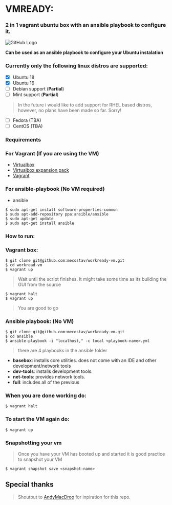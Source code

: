 # VMREADY:
### 2 in 1 vagrant ubuntu box with an ansible playbook to configure it.

![GitHub Logo](https://media2.giphy.com/media/l1CC5T7JDUfU62uTC/source.gif)

**Can be used as an ansible playbook to configure your Ubuntu instalation**

### Currently only the following linux distros are supported:

- [x] Ubuntu 18
- [x] Ubuntu 16
- [ ] Debian support (**Partial**)
- [ ] Mint support   (**Partial**)

> In the future i would like to add support for RHEL based distros, however, no plans have been made so far. Sorry!

- [ ] Fedora (TBA)
- [ ] CentOS (TBA)

### Requirements

### For Vagrant (If you are using the VM)

- [Virtualbox](https://www.virtualbox.org/wiki/Downloads)
- [Virtualbox expansion pack](https://download.virtualbox.org/virtualbox/6.0.10/Oracle_VM_VirtualBox_Extension_Pack-6.0.10.vbox-extpack)
- [Vagrant](https://www.vagrantup.com/)

### For ansible-playbook (No VM required)
- ansible

```
$ sudo apt-get install software-properties-common
$ sudo apt-add-repository ppa:ansible/ansible
$ sudo apt-get update
$ sudo apt-get install ansible
```

### How to run:

### Vagrant box:
```
$ git clone git@github.com:mecostav/workready-vm.git
$ cd workread-vm
$ vagrant up
```

>Wait until the script finishes. It might take some time as its building the GUI from the source

```
$ vagrant halt
$ vagrant up
```

>You are good to go

### Ansible playbook: (No VM)
```
$ git clone git@github.com:mecostav/workready-vm.git
$ cd ansible
$ ansible-playbook -i "localhost," -c local <playbook-name>.yml
```

> there are 4 playbooks in the ansible folder

* **basebox**:      installs core utilities. does not come with an IDE and other development/network tools
* **dev-tools**:    installs development tools.
* **net-tools**:    provides network tools.
* **full**:         includes all of the previous

### When you are done working do:
```
$ vagrant halt
```

### To start the VM again do:
```'
$ vagrant up
```

### Snapshotting your vm
>Once you have your VM has booted up and started it is good practice to snapshot your VM

```
$ vagrant shapshot save <snapshot-name>
```

## Special thanks

> Shoutout to [AndyMacDroo](https://github.com/AndyMacDroo) for inpiration for this repo.